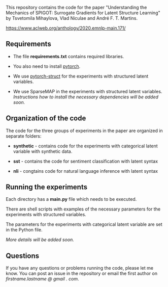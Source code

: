 This repository contains the code for the paper "Understanding the Mechanics of SPIGOT: Surrogate Gradients for Latent Structure Learning" by Tsvetomila Mihaylova, Vlad Niculae and André F. T. Martins.

https://www.aclweb.org/anthology/2020.emnlp-main.171/


## Requirements

* The file **requirements.txt** contains required libraries.

* You also need to install [pytorch](https://pytorch.org/).

* We use [pytorch-struct](https://github.com/harvardnlp/pytorch-struct) for the experiments with structured latent variables.

* We use SparseMAP in the experiments with structured latent variables. *Instructions how to install the necessary dependencies will be added soon.*


## Organization of the code

The code for the three groups of experiments in the paper are organized in separate folders:

* **synthetic** - contains code for the experiments with categorical latent variable with synthetic data.

* **sst** - contains the code for sentiment classification with latent syntax

* **nli** - congtains code for natural language inference with latent syntax


## Running the experiments

Each directory has a **main.py** file which needs to be executed. 

There are shell scripts with examples of the necessary parameters for the experiments with structured variables.

The parameters for the experiments with categorical latent variable are set in the Python file.

*More details will be added soon.*


## Questions

If you have any questions or problems running the code, please let me know. You can post an issue in the repository or email the first author on *firstname.lastname @ gmail . com*. 





